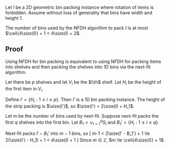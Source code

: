 Let $I$ be a 2D geometric bin packing instance
where rotation of items is forbidden.
Assume without loss of generality that bins have width and height 1.
$\newcommand{\size}{\operatorname{size}}$
$\newcommand{\ceil}[1]{\left\lceil{#1}\right\rceil}$
$\newcommand{\th}{^{\textrm{th}}}$

The number of bins used by the NFDH algorithm to pack $I$
is at most $\ceil{4\size(I)} + 1 < 4\size(I) + 2$.

## Proof

Using NFDH for bin packing is equivalent to using NFDH
for packing items into shelves and then packing the shelves
into 1D bins via the next-fit algorithm.

Let there be $p$ shelves and let $V_i$ be the $i\th$ shelf.
Let $H_i$ be the height of the first item in $V_i$.

Define $I' = \{H_i: 1 \le i \le p\}$. Then $I'$ is a 1D bin packing instance.
The height of the strip packing is $\size(I')$,
so $\size(I') < 2\size(I) + H_1$.

Let $m$ be the number of bins used by next-fit.
Suppose next-fit packs the first $q$ shelves into the first bin.
Let $B_1 = \cup_{i=1}^q S_i$ and $B_1' = \{H_i: 1 \le i \le q\}$.

Next-fit packs $I'-B_1'$ into $m-1$ bins, so
\[ m-1 < 2\size(I' - B_1') + 1 \le 2(\size(I') - H_1) + 1 < 4\size(I) + 1 \]
Since $m \in \mathbb{Z}$, $m \le \ceil{4\size(I)} + 1$.
